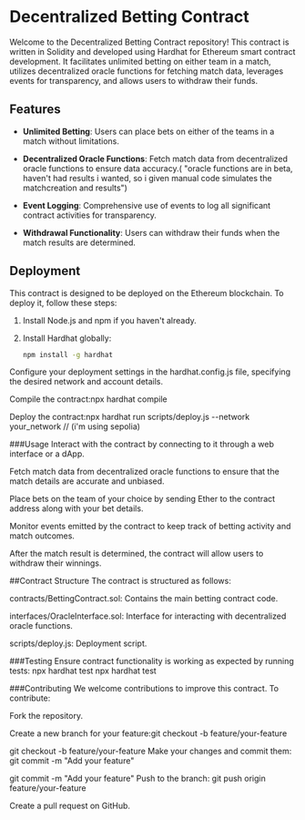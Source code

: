# Decentralized Betting Contract

Welcome to the Decentralized Betting Contract repository! This contract is written in Solidity and developed using Hardhat for Ethereum smart contract development. It facilitates unlimited betting on either team in a match, utilizes decentralized oracle functions for fetching match data, leverages events for transparency, and allows users to withdraw their funds.

## Features

- **Unlimited Betting**: Users can place bets on either of the teams in a match without limitations.

- **Decentralized Oracle Functions**: Fetch match data from decentralized oracle functions to ensure data accuracy.( "oracle functions are in beta, haven't had results i wanted, so i given manual code simulates the matchcreation and results") 

- **Event Logging**: Comprehensive use of events to log all significant contract activities for transparency.

- **Withdrawal Functionality**: Users can withdraw their funds when the match results are determined.

## Deployment

This contract is designed to be deployed on the Ethereum blockchain. To deploy it, follow these steps:

1. Install Node.js and npm if you haven't already.

2. Install Hardhat globally:

   ```bash
   npm install -g hardhat

Configure your deployment settings in the hardhat.config.js file, specifying the desired network and account details.

Compile the contract:npx hardhat compile

Deploy the contract:npx hardhat run scripts/deploy.js --network your_network // (i'm using sepolia)


###Usage
Interact with the contract by connecting to it through a web interface or a dApp.

Fetch match data from decentralized oracle functions to ensure that the match details are accurate and unbiased.

Place bets on the team of your choice by sending Ether to the contract address along with your bet details.

Monitor events emitted by the contract to keep track of betting activity and match outcomes.

After the match result is determined, the contract will allow users to withdraw their winnings.

##Contract Structure
The contract is structured as follows:

contracts/BettingContract.sol: Contains the main betting contract code.

interfaces/OracleInterface.sol: Interface for interacting with decentralized oracle functions.

scripts/deploy.js: Deployment script.

###Testing
Ensure contract functionality is working as expected by running tests: npx hardhat test
npx hardhat test


###Contributing
We welcome contributions to improve this contract. To contribute: 

Fork the repository.

Create a new branch for your feature:git checkout -b feature/your-feature


git checkout -b feature/your-feature
Make your changes and commit them: git commit -m "Add your feature"


git commit -m "Add your feature"
Push to the branch: git push origin feature/your-feature


Create a pull request on GitHub.
